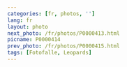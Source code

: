 ```yaml
---
categories: [fr, photos, '']
lang: fr
layout: photo
next_photo: /fr/photos/P0000413.html
picname: P0000414
prev_photo: /fr/photos/P0000415.html
tags: [Fotofalle, Leopards]
---
```

